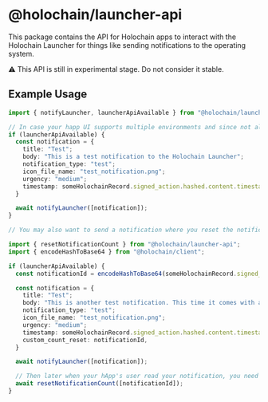 # @holochain/launcher-api

This package contains the API for Holochain apps to interact with the Holochain Launcher for things like sending notifications to the operating system.

⚠️ This API is still in experimental stage. Do not consider it stable.

## Example Usage

```typescript
import { notifyLauncher, launcherApiAvailable } from "@holochain/launcher-api";

// In case your happ UI supports multiple environments and since not all versions of the Launcher support the API at the moment, check whether the launcher API is available in the first place
if (launcherApiAvailable) {
  const notification = {
    title: "Test";
    body: "This is a test notification to the Holochain Launcher";
    notification_type: "test";
    icon_file_name: "test_notification.png";
    urgency: "medium";
    timestamp: someHolochainRecord.signed_action.hashed.content.timestamp;
  }

  await notifyLauncher([notification]);
}

// You may also want to send a notification where you reset the notification count manually

import { resetNotificationCount } from "@holochain/launcher-api";
import { encodeHashToBase64 } from "@holochain/client";

if (launcherApiAvailable) {
  const notificationId = encodeHashToBase64(someHolochainRecord.signed_action.hashed.hash);

  const notification = {
    title: "Test";
    body: "This is another test notification. This time it comes with a notification id and the notification count will need to be reset by the hApp.";
    notification_type: "test";
    icon_file_name: "test_notification.png";
    urgency: "medium";
    timestamp: someHolochainRecord.signed_action.hashed.content.timestamp;
    custom_count_reset: notificationId,
  }

  await notifyLauncher([notification]);

  // Then later when your hApp's user read your notification, you need to reset the notification count in the Launcher:
  await resetNotificationCount([notificationId]);
}

```
